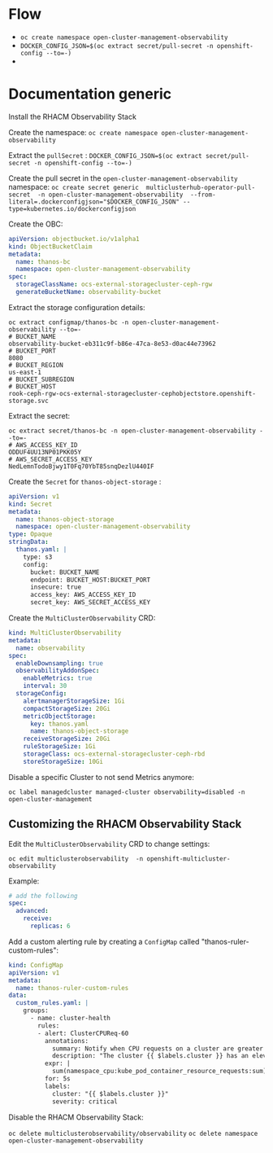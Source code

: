 # Flow

- `oc create namespace open-cluster-management-observability`
- `DOCKER_CONFIG_JSON=$(oc extract secret/pull-secret -n openshift-config --to=-)`
- 

# Documentation generic
Install the RHACM Observability Stack

Create the namespace:
`oc create namespace open-cluster-management-observability`

Extract the `pullSecret` :
`DOCKER_CONFIG_JSON=$(oc extract secret/pull-secret -n openshift-config --to=-)`

Create the pull secret in the `open-cluster-management-observability` namespace:
`oc create secret generic  multiclusterhub-operator-pull-secret  -n open-cluster-management-observability  --from-literal=.dockerconfigjson="$DOCKER_CONFIG_JSON" --type=kubernetes.io/dockerconfigjson`

Create the OBC:
``` yaml
apiVersion: objectbucket.io/v1alpha1
kind: ObjectBucketClaim
metadata:
  name: thanos-bc
  namespace: open-cluster-management-observability
spec:
  storageClassName: ocs-external-storagecluster-ceph-rgw
  generateBucketName: observability-bucket
```

Extract the storage configuration details:
```
oc extract configmap/thanos-bc -n open-cluster-management-observability --to=-
# BUCKET_NAME
observability-bucket-eb311c9f-b86e-47ca-8e53-d0ac44e73962
# BUCKET_PORT
8080
# BUCKET_REGION
us-east-1
# BUCKET_SUBREGION
# BUCKET_HOST
rook-ceph-rgw-ocs-external-storagecluster-cephobjectstore.openshift-storage.svc
```

Extract the secret:
```
oc extract secret/thanos-bc -n open-cluster-management-observability --to=-
# AWS_ACCESS_KEY_ID
ODDUF4UU13NP01PKK05Y
# AWS_SECRET_ACCESS_KEY
NedLemnTodoBjwy1T0Fq70YbT85snqDezlU440IF
```

Create the `Secret` for `thanos-object-storage` :

``` yaml
apiVersion: v1
kind: Secret
metadata:
  name: thanos-object-storage
  namespace: open-cluster-management-observability
type: Opaque
stringData:
  thanos.yaml: |
    type: s3
    config:
      bucket: BUCKET_NAME
      endpoint: BUCKET_HOST:BUCKET_PORT
      insecure: true
      access_key: AWS_ACCESS_KEY_ID
      secret_key: AWS_SECRET_ACCESS_KEY
```

Create the `MultiClusterObservability` CRD:

``` yaml
kind: MultiClusterObservability
metadata:
  name: observability
spec:
  enableDownsampling: true
  observabilityAddonSpec:
    enableMetrics: true
    interval: 30
  storageConfig:
    alertmanagerStorageSize: 1Gi
    compactStorageSize: 20Gi
    metricObjectStorage:
      key: thanos.yaml
      name: thanos-object-storage
    receiveStorageSize: 20Gi
    ruleStorageSize: 1Gi
    storageClass: ocs-external-storagecluster-ceph-rbd
    storeStorageSize: 10Gi
```

Disable a specific Cluster to not send Metrics anymore:

`oc label managedcluster managed-cluster observability=disabled -n open-cluster-management`

## Customizing the RHACM Observability Stack
Edit the `MultiClusterObservability` CRD to change settings:

`oc edit multiclusterobservability  -n openshift-multicluster-observability`

Example:
``` yaml
# add the following
spec:
  advanced:
    receive:
      replicas: 6
```

Add a custom alerting rule by creating a `ConfigMap` called "thanos-ruler-custom-rules":

``` yaml
kind: ConfigMap
apiVersion: v1
metadata:
  name: thanos-ruler-custom-rules
data:
  custom_rules.yaml: |
    groups:
      - name: cluster-health
        rules:
        - alert: ClusterCPUReq-60
          annotations:
            summary: Notify when CPU requests on a cluster are greater than the defined utilization limit
            description: "The cluster {{ $labels.cluster }} has an elevated percentage of CPU requests: {{ $labels.clusterID }}."
          expr: |
            sum(namespace_cpu:kube_pod_container_resource_requests:sum) by (clusterID, cluster) / sum(kube_node_status_allocatable{resource="cpu"}) by (clusterID, cluster) > 0.6
          for: 5s
          labels:
            cluster: "{{ $labels.cluster }}"
            severity: critical
```

Disable the RHACM Observability Stack:

`oc delete multiclusterobservability/observability`
`oc delete namespace open-cluster-management-observability`
